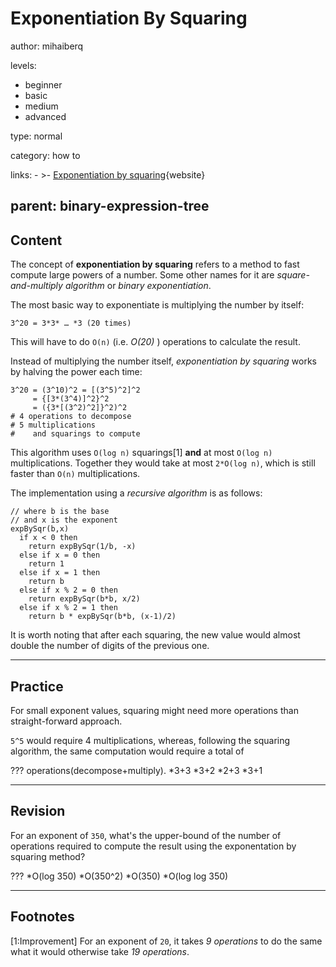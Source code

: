 # Exponentiation By Squaring
author: mihaiberq

levels:

  - beginner
  - basic
  - medium
  - advanced

type: normal

category: how to

links:
    - >-
        [Exponentiation by squaring](https://en.wikipedia.org/wiki/Exponentiation_by_squaring){website}

parent: binary-expression-tree
---
## Content

The concept of **exponentiation by squaring** refers to a method to fast compute large powers of a number. Some other names for it are *square-and-multiply algorithm* or *binary exponentiation*.

The most basic way to exponentiate is multiplying the number by itself:
```
3^20 = 3*3* … *3 (20 times)
```
This will have to do `O(n)` (i.e. *O(20)* ) operations to calculate the result.

Instead of multiplying the number itself, *exponentiation by squaring* works by halving the power each time:
```
3^20 = (3^10)^2 = [(3^5)^2]^2
     = {[3*(3^4)]^2}^2
     = ({3*[(3^2)^2]}^2)^2
# 4 operations to decompose
# 5 multiplications
#    and squarings to compute
```
This algorithm uses `O(log n)` squarings[1] **and** at most `O(log n)` multiplications. Together they would take at most `2*O(log n)`, which is still faster than `O(n)` multiplications.

The implementation using a *recursive algorithm* is as follows:
```
// where b is the base
// and x is the exponent
expBySqr(b,x)
  if x < 0 then
    return expBySqr(1/b, -x)
  else if x = 0 then
    return 1
  else if x = 1 then
    return b
  else if x % 2 = 0 then
    return expBySqr(b*b, x/2)
  else if x % 2 = 1 then
    return b * expBySqr(b*b, (x-1)/2)
```


It is worth noting that after each squaring, the new value would almost double the number of digits of the previous one.


---
## Practice

For small exponent values, squaring might need more operations than straight-forward approach.

`5^5` would require 4 multiplications, whereas, following the squaring algorithm, the same computation would require a total of

??? operations(decompose+multiply).
*3+3
*3+2
*2+3
*3+1

---
## Revision

For an exponent of `350`, what's the upper-bound of the number of operations required to compute the result using the exponentation by squaring method?

???
*O(log 350)
*O(350^2)
*O(350)
*O(log log 350)

---
## Footnotes

[1:Improvement]
For an exponent of `20`, it takes *9 operations* to do the same what it would otherwise take *19 operations*.
